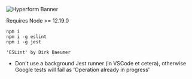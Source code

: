 ![Hyperform Banner](https://github.com/qngapparat/hyperform/blob/master/hyperform/hyperform-banner.png)

Requires Node >= 12.19.0

```
npm i 
npm i -g eslint
npm i -g jest
```
```
'ESLint' by Dirk Baeumer
```

* Don't use a background Jest runner (in VSCode et cetera), otherwise Google tests will fail as 'Operation already in progress'

